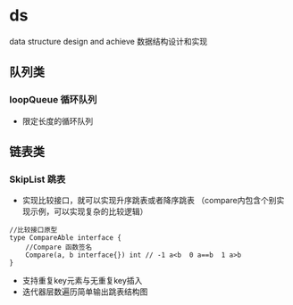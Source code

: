 # ds
data structure design and achieve
数据结构设计和实现

## 队列类

### loopQueue 循环队列
- 限定长度的循环队列

## 链表类

### SkipList 跳表
- 实现比较接口，就可以实现升序跳表或者降序跳表 （compare内包含个别实现示例，可以实现复杂的比较逻辑）
```
//比较接口原型
type CompareAble interface {
	//Compare 函数签名
	Compare(a, b interface{}) int // -1 a<b  0 a==b  1 a>b
}
```
- 支持重复key元素与无重复key插入
- 迭代器层数遍历简单输出跳表结构图